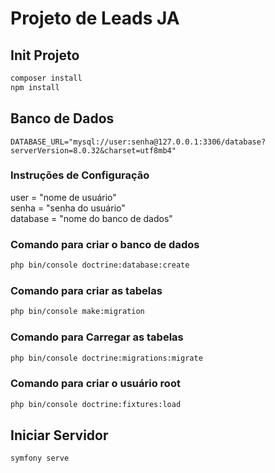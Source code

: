 # Projeto de Leads JA

## Init Projeto

```bash
composer install
npm install
```

## Banco de Dados

```.env
DATABASE_URL="mysql://user:senha@127.0.0.1:3306/database?serverVersion=8.0.32&charset=utf8mb4"
```

### Instruções de Configuração

user = "nome de usuário"\
senha = "senha do usuário"\
database = "nome do banco de dados"


### Comando para criar o banco de dados

```bash
php bin/console doctrine:database:create
```

### Comando para criar as tabelas

```bash
php bin/console make:migration
```

### Comando para Carregar as tabelas

```bash
php bin/console doctrine:migrations:migrate
```

### Comando para criar o usuário root

```bash
php bin/console doctrine:fixtures:load
```

## Iniciar Servidor

```bash
symfony serve
```